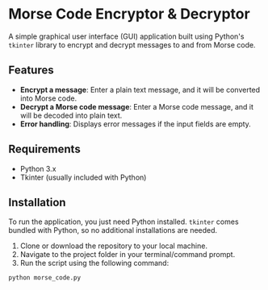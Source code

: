 # Morse Code Encryptor & Decryptor

A simple graphical user interface (GUI) application built using Python's `tkinter` library to encrypt and decrypt messages to and from Morse code.

## Features

- **Encrypt a message**: Enter a plain text message, and it will be converted into Morse code.
- **Decrypt a Morse code message**: Enter a Morse code message, and it will be decoded into plain text.
- **Error handling**: Displays error messages if the input fields are empty.

## Requirements

- Python 3.x
- Tkinter (usually included with Python)

## Installation

To run the application, you just need Python installed. `tkinter` comes bundled with Python, so no additional installations are needed.

1. Clone or download the repository to your local machine.
2. Navigate to the project folder in your terminal/command prompt.
3. Run the script using the following command:

```bash
python morse_code.py
